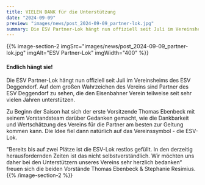```yaml
---
title: VIELEN DANK für die Unterstützung
date: "2024-09-09"
preview: "images/news/post_2024-09-09_partner-lok.jpg"
summary: Die ESV Partner-Lok hängt nun offiziell seit Juli im Vereinsheims des ESV Deggendorf. Auf dem großen Wahrzeichen des Vereins sind Partner des ESV Deggendorf zu sehen, die den Eisenbahner Verein teilweise seit sehr vielen Jahren unterstützen.
---
```


{{% image-section-2 imgSrc="images/news/post_2024-09-09_partner-lok.jpg" imgAlt="ESV Partner-Lok" imgWidth="400" %}}
#### Endlich hängt sie!

Die ESV Partner-Lok hängt nun offiziell seit Juli im Vereinsheims des ESV Deggendorf. Auf dem großen Wahrzeichen des Vereins sind Partner des ESV Deggendorf zu sehen, die den Eisenbahner Verein teilweise seit sehr vielen Jahren unterstützen.

Zu Beginn der Saison hat sich der erste Vorsitzende Thomas Ebenbeck mit seinem Vorstandsteam darüber Gedanken gemacht, wie die Dankbarkeit und Wertschätzung des Vereins für die Partner am besten zur Geltung kommen kann. Die Idee fiel dann natürlich auf das Vereinssymbol - die ESV-Lok.

"Bereits bis auf zwei Plätze ist die ESV-Lok restlos gefüllt. In den derzeitig herausfordernden Zeiten ist das nicht selbstverständlich. Wir möchten uns daher bei den Unterstützern unseres Vereins sehr herzlich bedanken“ freuen sich die beiden Vorstände Thomas Ebenbeck & Stephanie Resimius.
{{% /image-section-2 %}}
